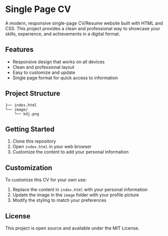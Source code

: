 # Single Page CV

A modern, responsive single-page CV/Resume website built with HTML and CSS. This project provides a clean and professional way to showcase your skills, experience, and achievements in a digital format.

## Features

- Responsive design that works on all devices
- Clean and professional layout
- Easy to customize and update
- Single page format for quick access to information

## Project Structure

```
├── index.html
└── image/
    └── kdj.png
```

## Getting Started

1. Clone this repository
2. Open `index.html` in your web browser
3. Customize the content to add your personal information

## Customization

To customize this CV for your own use:
1. Replace the content in `index.html` with your personal information
2. Update the image in the `image` folder with your profile picture
3. Modify the styling to match your preferences

## License

This project is open source and available under the MIT License.